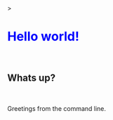 <html>
  <head>>
    <title> Stefanie Mayer </title>
  <style>
    h1 {
    color: blue;
      font: geneva;
      }
  </style>
  </head>
      <body>
        <h1> Hello world! </h1> <br> 
        <h2> Whats up? </h2> <br>
        <p> Greetings from the command line. </p>
      </body>
</html>
